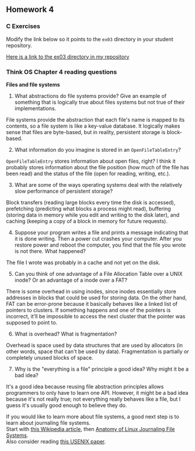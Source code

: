 ## Homework 4

### C Exercises

Modify the link below so it points to the `ex03` directory in your
student repository.

[Here is a link to the ex03 directory in my repository](https://github.com/yehemily/ExercisesInC/tree/master/exercises/ex03)

### Think OS Chapter 4 reading questions

**Files and file systems**

1) What abstractions do file systems provide?  Give an example of something that is logically 
true about files systems but not true of their implementations.

File systems provide the abstraction that each file's name is mapped to its contents, so a file system is like a key-value database. It logically makes sense that files are byte-based, but in reality, persistent storage is block-based.

2) What information do you imagine is stored in an `OpenFileTableEntry`?

`OpenFileTableEntry` stores information about open files, right? I think it probably stores information about the file position (how much of the file has been read) and the status of the file (open for reading, writing, etc.).

3) What are some of the ways operating systems deal with the relatively slow performance of persistent storage?

Block transfers (reading large blocks every time the disk is accessed), prefetching (predicting what blocks a process might read), buffering (storing data in memory while you edit and writing to the disk later), and caching (keeping a copy of a block in memory for future requests).

4) Suppose your program writes a file and prints a message indicating that it is done writing. 
Then a power cut crashes your computer.  After you restore power and reboot the computer, you find that the file you wrote is not there.  What happened?

The file I wrote was probably in a cache and not yet on the disk.

5) Can you think of one advantage of a File Allocation Table over a UNIX inode?  Or an advantage of a inode over a FAT?

There is some overhead in using inodes, since inodes essentially store addresses in blocks that could be used for storing data. On the other hand, FAT can be error-prone because it basically behaves like a linked list of pointers to clusters. If something happens and one of the pointers is incorrect, it'll be impossible to access the next cluster that the pointer was supposed to point to.

6) What is overhead?  What is fragmentation?

Overhead is space used by data structures that are used by allocators (in other words, space that can't be used by data). Fragmentation is partially or completely unused blocks of space.

7) Why is the "everything is a file" principle a good idea?  Why might it be a bad idea?

It's a good idea because reusing file abstraction principles allows programmers to only have to learn one API. However, it might be a bad idea because it's not really true; not everything really behaves like a file, but I guess it's usually good enough to believe they do.

If you would like to learn more about file systems, a good next step is to learn about journaling file systems.  
Start with [this Wikipedia article](https://en.wikipedia.org/wiki/Journaling_file_system), then 
[Anatomy of Linux Journaling File Systems](http://www.ibm.com/developerworks/library/l-journaling-filesystems/index.html).  
Also consider reading [this USENIX paper](https://www.usenix.org/legacy/event/usenix05/tech/general/full_papers/prabhakaran/prabhakaran.pdf).



